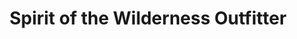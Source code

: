 ---
title: "Spirit of the Wilderness Outfitter"
url: /ely/spirit-of-the-wilderness-outfitter/
shop: Mieten
---